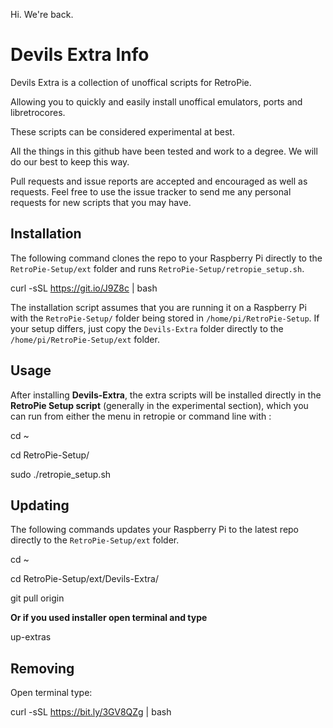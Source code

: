Hi. We're back.

# Devils Extra Info

Devils Extra is a collection of unoffical scripts for RetroPie.

Allowing you to quickly and easily install unoffical emulators, ports and libretrocores. 

These scripts can be considered experimental at best. 

All the things in this github have been tested and work to a degree.
We will do our best to keep this way.

Pull requests and issue reports are accepted and encouraged as well as requests. Feel free to use the issue tracker to send me any personal requests for new scripts that you may have.

## Installation 

The following command clones the repo to your Raspberry Pi directly to the `RetroPie-Setup/ext` folder and runs `RetroPie-Setup/retropie_setup.sh`.

 curl -sSL https://git.io/J9Z8c | bash

The installation script assumes that you are running it on a Raspberry Pi with the `RetroPie-Setup/` folder being stored in `/home/pi/RetroPie-Setup`. If your setup differs, just copy the `Devils-Extra` folder directly to the `/home/pi/RetroPie-Setup/ext` folder.

## Usage

After installing **Devils-Extra**, the extra scripts will be installed directly in the **RetroPie Setup script** (generally in the experimental section), which you can run from either the menu in retropie or
command line with :

cd ~

cd RetroPie-Setup/

sudo ./retropie_setup.sh


## Updating

The following commands updates your Raspberry Pi to the latest repo directly to the `RetroPie-Setup/ext` folder.

cd ~

cd RetroPie-Setup/ext/Devils-Extra/

git pull origin


**Or if you used installer open terminal and type**

up-extras


## Removing

Open terminal type:

curl -sSL https://bit.ly/3GV8QZg | bash



